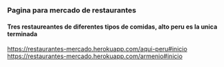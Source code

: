 ### Pagina para mercado de restaurantes
#### Tres restaureantes de diferentes tipos de comidas, alto peru es la unica terminada

https://restaurantes-mercado.herokuapp.com/aqui-peru#inicio
https://restaurantes-mercado.herokuapp.com/armenio#inicio
